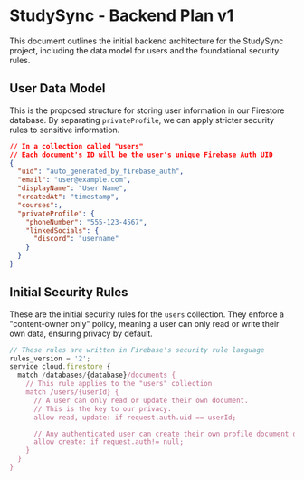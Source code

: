 # StudySync - Backend Plan v1

This document outlines the initial backend architecture for the StudySync project, including the data model for users and the foundational security rules.

## User Data Model

This is the proposed structure for storing user information in our Firestore database. By separating `privateProfile`, we can apply stricter security rules to sensitive information.

```json
// In a collection called "users"
// Each document's ID will be the user's unique Firebase Auth UID
{
  "uid": "auto_generated_by_firebase_auth",
  "email": "user@example.com",
  "displayName": "User Name",
  "createdAt": "timestamp",
  "courses":,
  "privateProfile": {
    "phoneNumber": "555-123-4567",
    "linkedSocials": {
      "discord": "username"
    }
  }
}
```

## Initial Security Rules

These are the initial security rules for the `users` collection. They enforce a "content-owner only" policy, meaning a user can only read or write their own data, ensuring privacy by default.

```javascript
// These rules are written in Firebase's security rule language
rules_version = '2';
service cloud.firestore {
  match /databases/{database}/documents {
    // This rule applies to the "users" collection
    match /users/{userId} {
      // A user can only read or update their own document.
      // This is the key to our privacy.
      allow read, update: if request.auth.uid == userId;

      // Any authenticated user can create their own profile document during sign-up.
      allow create: if request.auth!= null;
    }
  }
}
```
